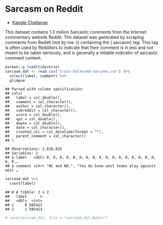 Sarcasm on Reddit
================

-   [Kaggle Challange](https://www.kaggle.com/danofer/sarcasm#train-balanced-sarcasm.csv)

This dataset contains 1.3 million Sarcastic comments from the Internet commentary website Reddit. The dataset was generated by scraping comments from Reddit (not by me :)) containing the ( sarcasm) tag. This tag is often used by Redditors to indicate that their comment is in jest and not meant to be taken seriously, and is generally a reliable indicator of sarcastic comment content.

``` r
pacman::p_load(tidyverse)
sarcasm_dat <- read_csv("train-balanced-sarcasm.csv") %>% 
  select(label, comment) %>% 
  glimpse
```

    ## Parsed with column specification:
    ## cols(
    ##   label = col_double(),
    ##   comment = col_character(),
    ##   author = col_character(),
    ##   subreddit = col_character(),
    ##   score = col_double(),
    ##   ups = col_double(),
    ##   downs = col_double(),
    ##   date = col_character(),
    ##   created_utc = col_datetime(format = ""),
    ##   parent_comment = col_character()
    ## )

    ## Observations: 1,010,826
    ## Variables: 2
    ## $ label   <dbl> 0, 0, 0, 0, 0, 0, 0, 0, 0, 0, 0, 0, 0, 0, 0, 0, 0, 0, 0,…
    ## $ comment <chr> "NC and NH.", "You do know west teams play against west …

``` r
sarcasm_dat %>% 
  count(label)
```

    ## # A tibble: 2 x 2
    ##   label      n
    ##   <dbl>  <int>
    ## 1     0 505413
    ## 2     1 505413

``` r
# save(sarcasm_dat, file = "sarcasm_dat.Rdata")
```

